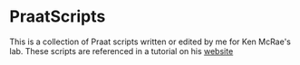 # PraatScripts

This is a collection of Praat scripts written or edited by me for Ken McRae's lab. These scripts are referenced in a tutorial on his [website](https://docs.google.com/viewer?a=v&pid=sites&srcid=ZGVmYXVsdGRvbWFpbnxrZW5tY3JhZWxhYnxneDoyOTNiYjA5MjY0NDkwYzg3)

